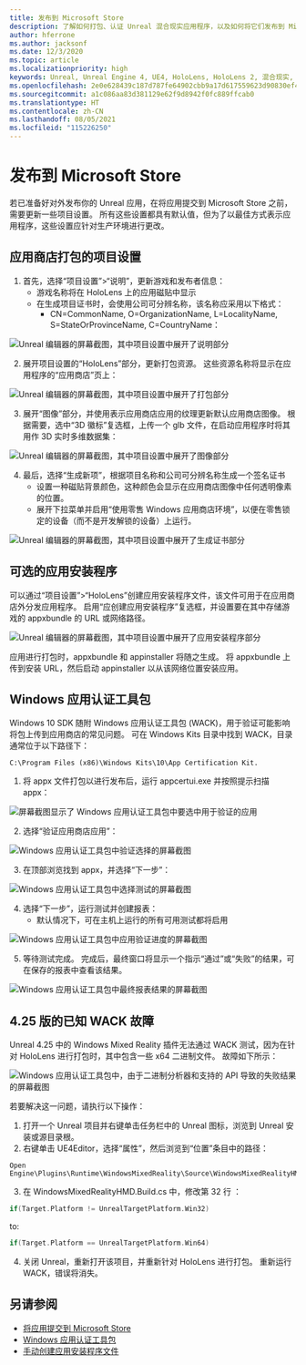 ```yaml
---
title: 发布到 Microsoft Store
description: 了解如何打包、认证 Unreal 混合现实应用程序，以及如何将它们发布到 Microsoft Store。
author: hferrone
ms.author: jacksonf
ms.date: 12/3/2020
ms.topic: article
ms.localizationpriority: high
keywords: Unreal, Unreal Engine 4, UE4, HoloLens, HoloLens 2, 混合现实, 开发, 文档, 指南, 功能, 混合现实头戴显示设备, windows 混合现实头戴显示设备, 虚拟现实头戴显示设备, 发布, 分发, Microsoft Store
ms.openlocfilehash: 2e0e628439c187d787fe64902cbb9a17d617559623d90830ef4a57f6c7b34338
ms.sourcegitcommit: a1c086aa83d381129e62f9d8942f0fc889ffcab0
ms.translationtype: HT
ms.contentlocale: zh-CN
ms.lasthandoff: 08/05/2021
ms.locfileid: "115226250"
---
```

# <a name="publishing-to-the-microsoft-store"></a>发布到 Microsoft Store

若已准备好对外发布你的 Unreal 应用，在将应用提交到 Microsoft Store 之前，需要更新一些项目设置。 所有这些设置都具有默认值，但为了以最佳方式表示应用程序，这些设置应针对生产环境进行更改。

## <a name="project-settings-for-the-store-packaging"></a>应用商店打包的项目设置

1. 首先，选择“项目设置”>“说明”，更新游戏和发布者信息： 
    * 游戏名称将在 HoloLens 上的应用磁贴中显示
    * 在生成项目证书时，会使用公司可分辨名称，该名称应采用以下格式： 
        * CN=CommonName, O=OrganizationName, L=LocalityName, S=StateOrProvinceName, C=CountryName：

![Unreal 编辑器的屏幕截图，其中项目设置中展开了说明部分](images/unreal-publishing-img-01.png)

2. 展开项目设置的“HoloLens”部分，更新打包资源。  这些资源名称将显示在应用程序的“应用商店”页上：

![Unreal 编辑器的屏幕截图，其中项目设置中展开了打包部分](images/unreal-publishing-img-02.png)

3. 展开“图像”部分，并使用表示应用商店应用的纹理更新默认应用商店图像。  根据需要，选中“3D 徽标”复选框，上传一个 glb 文件，在启动应用程序时将其用作 3D 实时多维数据集：

![Unreal 编辑器的屏幕截图，其中项目设置中展开了图像部分](images/unreal-publishing-img-03.png)

4. 最后，选择“生成新项”，根据项目名称和公司可分辨名称生成一个签名证书  
    * 设置一种磁贴背景颜色，这种颜色会显示在应用商店图像中任何透明像素的位置。
    * 展开下拉菜单并启用“使用零售 Windows 应用商店环境”，以便在零售锁定的设备（而不是开发解锁的设备）上运行。

![Unreal 编辑器的屏幕截图，其中项目设置中展开了生成证书部分](images/unreal-publishing-img-04.png)

## <a name="optional-app-installer"></a>可选的应用安装程序

可以通过“项目设置”>“HoloLens”创建应用安装程序文件，该文件可用于在应用商店外分发应用程序。  启用“应创建应用安装程序”复选框，并设置要在其中存储游戏的 appxbundle 的 URL 或网络路径。  

![Unreal 编辑器的屏幕截图，其中项目设置中展开了应用安装程序部分](images/unreal-publishing-img-05.png)

应用进行打包时，appxbundle 和 appinstaller 将随之生成。  将 appxbundle 上传到安装 URL，然后启动 appinstaller 以从该网络位置安装应用。

## <a name="windows-app-certification-kit"></a>Windows 应用认证工具包

Windows 10 SDK 随附 Windows 应用认证工具包 (WACK)，用于验证可能影响将包上传到应用商店的常见问题。  可在 Windows Kits 目录中找到 WACK，目录通常位于以下路径下： 

```
C:\Program Files (x86)\Windows Kits\10\App Certification Kit.
```

1. 将 appx 文件打包以进行发布后，运行 appcertui.exe 并按照提示扫描 appx：

![屏幕截图显示了 Windows 应用认证工具包中要选中用于验证的应用](images/unreal-publishing-img-06.png)

2. 选择“验证应用商店应用”：

![Windows 应用认证工具包中验证选择的屏幕截图](images/unreal-publishing-img-07.png)

3. 在顶部浏览找到 appx，并选择“下一步”：

![Windows 应用认证工具包中选择测试的屏幕截图](images/unreal-publishing-img-08.png)

4. 选择“下一步”，运行测试并创建报表：
    * 默认情况下，可在主机上运行的所有可用测试都将启用

![Windows 应用认证工具包中应用验证进度的屏幕截图](images/unreal-publishing-img-09.png)

5. 等待测试完成。 完成后，最终窗口将显示一个指示“通过”或“失败”的结果，可在保存的报表中查看该结果。

![Windows 应用认证工具包中最终报表结果的屏幕截图](images/unreal-publishing-img-10.png)

## <a name="known-wack-failure-with-425"></a>4\.25 版的已知 WACK 故障

Unreal 4.25 中的 Windows Mixed Reality 插件无法通过 WACK 测试，因为在针对 HoloLens 进行打包时，其中包含一些 x64 二进制文件。 故障如下所示：

![Windows 应用认证工具包中，由于二进制分析器和支持的 API 导致的失败结果的屏幕截图](images/unreal-publishing-img-11.png)

若要解决这一问题，请执行以下操作：
1. 打开一个 Unreal 项目并右键单击任务栏中的 Unreal 图标，浏览到 Unreal 安装或源目录根。
2. 右键单击 UE4Editor，选择“属性”，然后浏览到“位置”条目中的路径：

```
Open Engine\Plugins\Runtime\WindowsMixedReality\Source\WindowsMixedRealityHMD\WindowsMixedRealityHMD.Build.cs.
```

3. 在 WindowsMixedRealityHMD.Build.cs 中，修改第 32 行 ：

```cpp
if(Target.Platform != UnrealTargetPlatform.Win32)
```

to:

```cpp
if(Target.Platform == UnrealTargetPlatform.Win64)

```

4. 关闭 Unreal，重新打开该项目，并重新针对 HoloLens 进行打包。  重新运行 WACK，错误将消失。 

## <a name="see-also"></a>另请参阅

* [将应用提交到 Microsoft Store](../../distribute/submitting-an-app-to-the-microsoft-store.md)
* [Windows 应用认证工具包](https://developer.microsoft.com/windows/downloads/app-certification-kit)
* [手动创建应用安装程序文件](/windows/msix/app-installer/how-to-create-appinstaller-file)